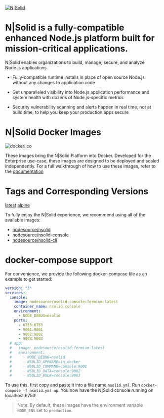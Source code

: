 [![N|Solid](https://s3.amazonaws.com/assets.nodesource.com/nsolid-logo-dark%402x.png)](https://nodesource.com/products/nsolid)

# N|Solid is a fully-compatible enhanced Node.js platform built for mission-critical applications.

N|Solid enables organizations to build, manage, secure, and analyze Node.js applications.

- Fully-compatible runtime installs in place of open source Node.js without any changes to application code

- Get unparalleled visibility into Node.js application performance and system health with dozens of Node.js-specific metrics

- Security vulnerability scanning and alerts happen in real time, not at build time, to help you keep your production apps secure

# N|Solid Docker Images

![dockeri.co](http://dockeri.co/image/nodesource/nsolid-console)

These Images bring the N|Solid Platform into Docker. Developed for the Enterprise use-case, these images are designed to be deployed and scaled independently. For a full walkthrough of how to use these images, refer to the [documentation](https://docs.nodesource.com/)

# Tags and Corresponding Versions
[latest](https://github.com/nodesource/docker-nsolid/blob/master/dockerfiles/nsolid-console.dockerfile)
[alpine](https://github.com/nodesource/docker-nsolid/blob/master/dockerfiles/alpine/nsolid-console.dockerfile)

To fully enjoy the N|Solid experience, we recommend using all of the available images:

* [nodesource/nsolid](https://hub.docker.com/r/nodesource/nsolid)
* [nodesource/nsolid-console](https://hub.docker.com/r/nodesource/nsolid-console)
* [nodesource/nsolid-cli](https://hub.docker.com/r/nodesource/nsolid-cli)

# docker-compose support

For convenience, we provide the following docker-compose file as an example to get started:

```yaml
version: "3"
services:
  console:
    image: nodesource/nsolid-console:fermium-latest
    container_name: nsolid.console
    environment:
      - NODE_DEBUG=nsolid
    ports:
      - 6753:6753
      - 9001:9001
      - 9002:9002
      - 9003:9003
  # app:
  #   image: nodesource/nsolid:fermium-latest
  #   environment:
  #     - NODE_DEBUG=nsolid
  #     - NSOLID_APPNAME=in_docker
  #     - NSOLID_COMMAND=console:9001
  #     - NSOLID_DATA=console:9002
  #     - NSOLID_BULK=console:9003

```

To use this, first copy and paste it into a file name `nsolid.yml`. Run `docker-compose -f nsolid.yml up`. You now have the N|Solid console running on localhost:6753!

> Note: By default, these images have the environment variable `NODE_ENV` set to `production`.
